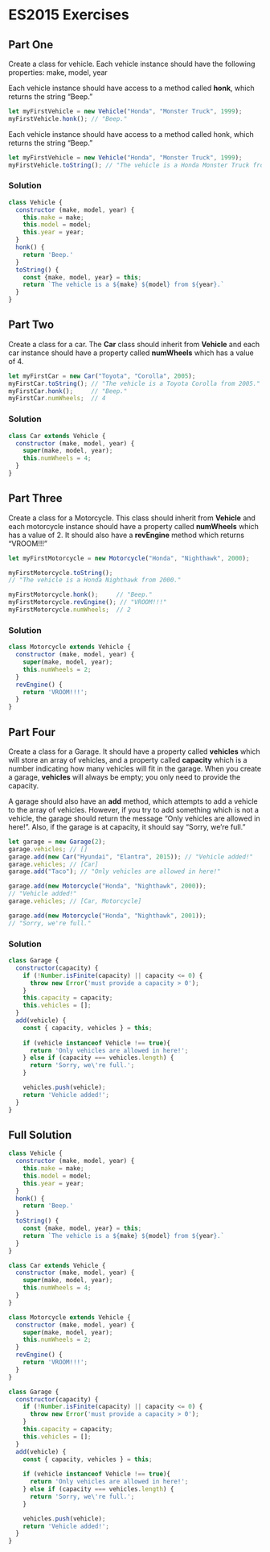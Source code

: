 # ES2015 Exercises 

## Part One 

Create a class for vehicle. Each vehicle instance should have the following properties: make, model, year

Each vehicle instance should have access to a method called **honk**, which returns the string “Beep.”

``` js
let myFirstVehicle = new Vehicle("Honda", "Monster Truck", 1999);
myFirstVehicle.honk(); // "Beep."
```

Each vehicle instance should have access to a method called honk, which returns the string “Beep.”

``` js
let myFirstVehicle = new Vehicle("Honda", "Monster Truck", 1999);
myFirstVehicle.toString(); // "The vehicle is a Honda Monster Truck from 1999."
```

### Solution

``` js 
class Vehicle { 
  constructor (make, model, year) {
    this.make = make;
    this.model = model;
    this.year = year;
  }
  honk() {
    return 'Beep.'
  }
  toString() {
    const {make, model, year} = this;
    return `The vehicle is a ${make} ${model} from ${year}.` 
  }
}
```

## Part Two

Create a class for a car. The **Car** class should inherit from **Vehicle** and each car instance should have a property called **numWheels** which has a value of 4.

``` js 
let myFirstCar = new Car("Toyota", "Corolla", 2005);
myFirstCar.toString(); // "The vehicle is a Toyota Corolla from 2005."
myFirstCar.honk();     // "Beep."
myFirstCar.numWheels;  // 4
```

### Solution

``` js 
class Car extends Vehicle {
  constructor (make, model, year) {
    super(make, model, year);
    this.numWheels = 4;
  }
}
```

## Part Three 

Create a class for a Motorcycle. This class should inherit from **Vehicle** and each motorcycle instance should have a property called **numWheels** which has a value of 2. It should also have a **revEngine** method which returns “VROOM!!!”

``` js 
let myFirstMotorcycle = new Motorcycle("Honda", "Nighthawk", 2000);

myFirstMotorcycle.toString();
// "The vehicle is a Honda Nighthawk from 2000."

myFirstMotorcycle.honk();     // "Beep."
myFirstMotorcycle.revEngine(); // "VROOM!!!"
myFirstMotorcycle.numWheels;  // 2
```

### Solution

``` js
class Motorcycle extends Vehicle {
  constructor (make, model, year) {
    super(make, model, year);
    this.numWheels = 2;
  }
  revEngine() {
    return 'VROOM!!!';
  }
}
```

## Part Four

Create a class for a Garage. It should have a property called **vehicles** which will store an array of vehicles, and a property called **capacity** which is a number indicating how many vehicles will fit in the garage. When you create a garage, **vehicles** will always be empty; you only need to provide the capacity.

A garage should also have an **add** method, which attempts to add a vehicle to the array of vehicles. However, if you try to add something which is not a vehicle, the garage should return the message “Only vehicles are allowed in here!”. Also, if the garage is at capacity, it should say “Sorry, we’re full.”

``` js 
let garage = new Garage(2);
garage.vehicles; // []
garage.add(new Car("Hyundai", "Elantra", 2015)); // "Vehicle added!"
garage.vehicles; // [Car]
garage.add("Taco"); // "Only vehicles are allowed in here!"

garage.add(new Motorcycle("Honda", "Nighthawk", 2000));
// "Vehicle added!"
garage.vehicles; // [Car, Motorcycle]

garage.add(new Motorcycle("Honda", "Nighthawk", 2001));
// "Sorry, we're full."
```

### Solution

``` js
class Garage { 
  constructor(capacity) { 
    if (!Number.isFinite(capacity) || capacity <= 0) {
      throw new Error('must provide a capacity > 0');
    }
    this.capacity = capacity; 
    this.vehicles = [];
  }
  add(vehicle) {
    const { capacity, vehicles } = this;
    
    if (vehicle instanceof Vehicle !== true){
      return 'Only vehicles are allowed in here!';
    } else if (capacity === vehicles.length) {
      return 'Sorry, we\'re full.';
    }

    vehicles.push(vehicle);
    return 'Vehicle added!';
  }
}
```

## Full Solution

``` js
class Vehicle { 
  constructor (make, model, year) {
    this.make = make;
    this.model = model;
    this.year = year;
  }
  honk() {
    return 'Beep.'
  }
  toString() {
    const {make, model, year} = this;
    return `The vehicle is a ${make} ${model} from ${year}.` 
  }
}

class Car extends Vehicle {
  constructor (make, model, year) {
    super(make, model, year);
    this.numWheels = 4;
  }
}

class Motorcycle extends Vehicle {
  constructor (make, model, year) {
    super(make, model, year);
    this.numWheels = 2;
  }
  revEngine() {
    return 'VROOM!!!';
  }
}

class Garage { 
  constructor(capacity) { 
    if (!Number.isFinite(capacity) || capacity <= 0) {
      throw new Error('must provide a capacity > 0');
    }
    this.capacity = capacity; 
    this.vehicles = [];
  }
  add(vehicle) {
    const { capacity, vehicles } = this;
    
    if (vehicle instanceof Vehicle !== true){
      return 'Only vehicles are allowed in here!';
    } else if (capacity === vehicles.length) {
      return 'Sorry, we\'re full.';
    }

    vehicles.push(vehicle);
    return 'Vehicle added!';
  }
}
```